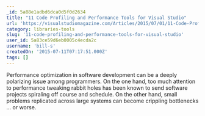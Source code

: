```yaml
---
_id: 5a88e1adbd6dca0d5f0d2634
title: "11 Code Profiling and Performance Tools for Visual Studio"
url: 'https://visualstudiomagazine.com/Articles/2015/07/01/11-Code-Profiling-and-Performance-Tools.aspx?'
category: libraries-tools
slug: '11-code-profiling-and-performance-tools-for-visual-studio'
user_id: 5a83ce59d6eb0005c4ecda2c
username: 'bill-s'
createdOn: '2015-07-11T07:17:51.000Z'
tags: []
---
```


Performance optimization in software development can be a deeply polarizing issue among programmers. On the one hand, too much attention to performance tweaking rabbit holes has been known to send software projects spiraling off course and schedule. On the other hand, small problems replicated across large systems can become crippling bottlenecks ... or worse.
